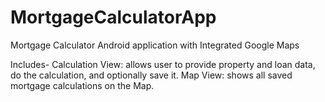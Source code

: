 # MortgageCalculatorApp
Mortgage Calculator Android application with Integrated Google Maps

Includes- 
Calculation View:  allows user to provide property and loan data, do the calculation, and optionally save it.
Map View: shows all saved mortgage calculations on the Map. 
